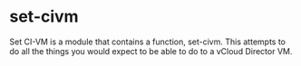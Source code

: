 # set-civm

Set CI-VM is a module that contains a function, set-civm. This attempts to do all the things you would expect to be able to do to a vCloud Director VM.

